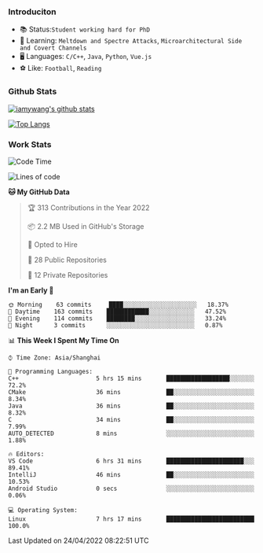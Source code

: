 ### Introduciton

- 📚 Status:`Student working hard for PhD`
- 🔎 Learning: `Meltdown and Spectre Attacks`, `Microarchitectural Side and Covert Channels`
- 🖥️ Languages: `C/C++`, `Java`, `Python`, `Vue.js`
- ⚽ Like: `Football`, `Reading`

### Github Stats

[![iamywang's github stats](https://github-readme-stats.vercel.app/api?username=iamywang&count_private=true&show_icons=true)]()

[![Top Langs](https://github-readme-stats.vercel.app/api/top-langs/?username=iamywang&layout=compact)]()

### Work Stats

<!--START_SECTION:waka-->
![Code Time](http://img.shields.io/badge/Code%20Time-282%20hrs%2033%20mins-blue)

![Lines of code](https://img.shields.io/badge/From%20Hello%20World%20I%27ve%20Written--49%20Thousand%20lines%20of%20code-blue)

**🐱 My GitHub Data** 

> 🏆 313 Contributions in the Year 2022
 > 
> 📦 2.2 MB Used in GitHub's Storage 
 > 
> 💼 Opted to Hire
 > 
> 📜 28 Public Repositories 
 > 
> 🔑 12 Private Repositories  
 > 
**I'm an Early 🐤** 

```text
🌞 Morning    63 commits     ████░░░░░░░░░░░░░░░░░░░░░   18.37% 
🌆 Daytime    163 commits    ████████████░░░░░░░░░░░░░   47.52% 
🌃 Evening    114 commits    ████████░░░░░░░░░░░░░░░░░   33.24% 
🌙 Night      3 commits      ░░░░░░░░░░░░░░░░░░░░░░░░░   0.87%

```


📊 **This Week I Spent My Time On** 

```text
⌚︎ Time Zone: Asia/Shanghai

💬 Programming Languages: 
C++                      5 hrs 15 mins       ██████████████████░░░░░░░   72.2% 
CMake                    36 mins             ██░░░░░░░░░░░░░░░░░░░░░░░   8.34% 
Java                     36 mins             ██░░░░░░░░░░░░░░░░░░░░░░░   8.32% 
C                        34 mins             ██░░░░░░░░░░░░░░░░░░░░░░░   7.99% 
AUTO_DETECTED            8 mins              ░░░░░░░░░░░░░░░░░░░░░░░░░   1.88%

🔥 Editors: 
VS Code                  6 hrs 31 mins       ██████████████████████░░░   89.41% 
IntelliJ                 46 mins             ██░░░░░░░░░░░░░░░░░░░░░░░   10.53% 
Android Studio           0 secs              ░░░░░░░░░░░░░░░░░░░░░░░░░   0.06%

💻 Operating System: 
Linux                    7 hrs 17 mins       █████████████████████████   100.0%

```


 Last Updated on 24/04/2022 08:22:51 UTC
<!--END_SECTION:waka-->

